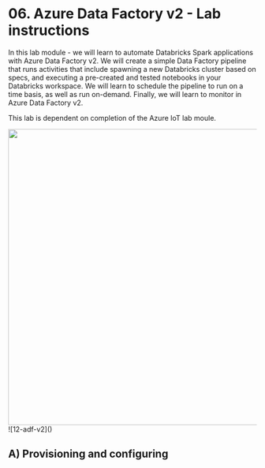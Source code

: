 # 06. Azure Data Factory v2 - Lab instructions

In this lab module - we will learn to automate Databricks Spark applications with Azure Data Factory v2.  We will create a simple Data Factory pipeline that runs activities that include spawning a new Databricks cluster based on specs, and executing a pre-created and tested notebooks in your Databricks workspace.  We will learn to schedule the pipeline to run on a time basis, as well as run on-demand.  Finally, we will learn to monitor in Azure Data Factory v2.<br>

This lab is dependent on completion of the Azure IoT lab moule.

<img src="../../../images/6-ADFv2/12.png" width="600" height="600">
![12-adf-v2]()



## A) Provisioning and configuring
